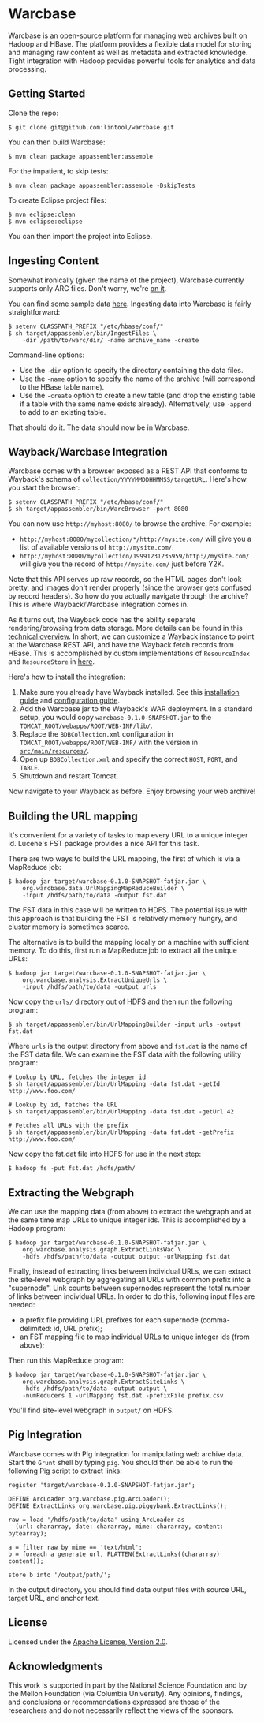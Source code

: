 Warcbase
========

Warcbase is an open-source platform for managing web archives built on Hadoop and HBase. The platform provides a flexible data model for storing and managing raw content as well as metadata and extracted knowledge. Tight integration with Hadoop provides powerful tools for analytics and data processing.


Getting Started
---------------

Clone the repo:

```
$ git clone git@github.com:lintool/warcbase.git
```

You can then build Warcbase:

```
$ mvn clean package appassembler:assemble
```

For the impatient, to skip tests:

```
$ mvn clean package appassembler:assemble -DskipTests
```

To create Eclipse project files:

```
$ mvn eclipse:clean
$ mvn eclipse:eclipse
```

You can then import the project into Eclipse.


Ingesting Content
-----------------

Somewhat ironically (given the name of the project), Warcbase currently supports only ARC files. Don't worry, we're [on it](https://github.com/lintool/warcbase/issues/64).

You can find some sample data [here](https://archive.org/details/ExampleArcAndWarcFiles). Ingesting data into Warcbase is fairly straightforward:

```
$ setenv CLASSPATH_PREFIX "/etc/hbase/conf/"
$ sh target/appassembler/bin/IngestFiles \
    -dir /path/to/warc/dir/ -name archive_name -create
```

Command-line options:

+ Use the `-dir` option to specify the directory containing the data files.
+ Use the `-name` option to specify the name of the archive (will correspond to the HBase table name).
+ Use the `-create` option to create a new table (and drop the existing table if a table with the same name exists already). Alternatively, use `-append` to add to an existing table.

That should do it. The data should now be in Warcbase.


Wayback/Warcbase Integration
----------------------------

Warcbase comes with a browser exposed as a REST API that conforms to Wayback's schema of `collection/YYYYMMDDHHMMSS/targetURL`. Here's how you start the browser:

```
$ setenv CLASSPATH_PREFIX "/etc/hbase/conf/"
$ sh target/appassembler/bin/WarcBrowser -port 8080
```

You can now use `http://myhost:8080/` to browse the archive. For example:

+ `http://myhost:8080/mycollection/*/http://mysite.com/` will give you a list of available versions of `http://mysite.com/`.
+ `http://myhost:8080/mycollection/19991231235959/http://mysite.com/` will give you the record of `http://mysite.com/` just before Y2K.

Note that this API serves up raw records, so the HTML pages don't look pretty, and images don't render properly (since the browser gets confused by record headers). So how do you actually navigate through the archive? This is where Wayback/Warcbase integration comes in.

As it turns out, the Wayback code has the ability separate rendering/browsing from data storage. More details can be found in this [technical overview](https://github.com/iipc/openwayback/wiki/Technical-overview). In short, we can customize a Wayback instance to point at the Warcbase REST API, and have the Wayback fetch records from HBase. This is accomplished by custom implementations of `ResourceIndex` and `ResourceStore` in [here](https://github.com/lintool/warcbase/tree/master/src/main/java/org/warcbase/wayback).

Here's how to install the integration:

1. Make sure you already have Wayback installed. See this [installation guide](https://github.com/iipc/openwayback/wiki/How-to-install) and [configuration guide](https://github.com/iipc/openwayback/wiki/How-to-configure).
2. Add the Warcbase jar to the Wayback's WAR deployment. In a standard setup, you would copy `warcbase-0.1.0-SNAPSHOT.jar` to the `TOMCAT_ROOT/webapps/ROOT/WEB-INF/lib/`.
3. Replace the `BDBCollection.xml` configuration in `TOMCAT_ROOT/webapps/ROOT/WEB-INF/` with the version in [`src/main/resources/`](https://github.com/lintool/warcbase/tree/master/src/main/resources).
4. Open up `BDBCollection.xml` and specify the correct `HOST`, `PORT`, and `TABLE`.
5. Shutdown and restart Tomcat.

Now navigate to your Wayback as before. Enjoy browsing your web archive!


Building the URL mapping
------------------------

It's convenient for a variety of tasks to map every URL to a unique integer id. Lucene's FST package provides a nice API for this task.

There are two ways to build the URL mapping, the first of which is via a MapReduce job:

```
$ hadoop jar target/warcbase-0.1.0-SNAPSHOT-fatjar.jar \
    org.warcbase.data.UrlMappingMapReduceBuilder \
    -input /hdfs/path/to/data -output fst.dat
```

The FST data in this case will be written to HDFS. The potential issue with this approach is that building the FST is relatively memory hungry, and cluster memory is sometimes scarce.

The alternative is to build the mapping locally on a machine with sufficient memory. To do this, first run a MapReduce job to extract all the unique URLs:

```
$ hadoop jar target/warcbase-0.1.0-SNAPSHOT-fatjar.jar \
    org.warcbase.analysis.ExtractUniqueUrls \
    -input /hdfs/path/to/data -output urls
```

Now copy the `urls/` directory out of HDFS and then run the following program:

```
$ sh target/appassembler/bin/UrlMappingBuilder -input urls -output fst.dat
```

Where `urls` is the output directory from above and `fst.dat` is the name of the FST data file. We can examine the FST data with the following utility program:

```
# Lookup by URL, fetches the integer id
$ sh target/appassembler/bin/UrlMapping -data fst.dat -getId http://www.foo.com/

# Lookup by id, fetches the URL
$ sh target/appassembler/bin/UrlMapping -data fst.dat -getUrl 42

# Fetches all URLs with the prefix
$ sh target/appassembler/bin/UrlMapping -data fst.dat -getPrefix http://www.foo.com/
```

Now copy the fst.dat file into HDFS for use in the next step:

```
$ hadoop fs -put fst.dat /hdfs/path/
```

Extracting the Webgraph
-----------------------

We can use the mapping data (from above) to extract the webgraph and at the same time map URLs to unique integer ids. This is accomplished by a Hadoop program:

```
$ hadoop jar target/warcbase-0.1.0-SNAPSHOT-fatjar.jar \
    org.warcbase.analysis.graph.ExtractLinksWac \
    -hdfs /hdfs/path/to/data -output output -urlMapping fst.dat
```

Finally, instead of extracting links between individual URLs, we can extract the site-level webgraph by aggregating all URLs with common prefix into a "supernode". Link counts between supernodes represent the total number of links between individual URLs. In order to do this, following input files are needed:

+ a prefix file providing URL prefixes for each supernode (comma-delimited: id, URL prefix);
+ an FST mapping file to map individual URLs to unique integer ids (from above);

Then run this MapReduce program:

```
$ hadoop jar target/warcbase-0.1.0-SNAPSHOT-fatjar.jar \
    org.warcbase.analysis.graph.ExtractSiteLinks \
    -hdfs /hdfs/path/to/data -output output \
    -numReducers 1 -urlMapping fst.dat -prefixFile prefix.csv
```

You'll find site-level webgraph in `output/` on HDFS.


Pig Integration
---------------

Warcbase comes with Pig integration for manipulating web archive data. Start the `Grunt` shell by typing `pig`. You should then be able to run the following Pig script to extract links:

```
register 'target/warcbase-0.1.0-SNAPSHOT-fatjar.jar';

DEFINE ArcLoader org.warcbase.pig.ArcLoader();
DEFINE ExtractLinks org.warcbase.pig.piggybank.ExtractLinks();

raw = load '/hdfs/path/to/data' using ArcLoader as
  (url: chararray, date: chararray, mime: chararray, content: bytearray);

a = filter raw by mime == 'text/html';
b = foreach a generate url, FLATTEN(ExtractLinks((chararray) content));

store b into '/output/path/';
```

In the output directory, you should find data output files with source URL, target URL, and anchor text.


License
-------

Licensed under the [Apache License, Version 2.0](http://www.apache.org/licenses/LICENSE-2.0).


Acknowledgments
---------------

This work is supported in part by the National Science Foundation and by the Mellon Foundation (via Columbia University). Any opinions, findings, and conclusions or recommendations expressed are those of the researchers and do not necessarily reflect the views of the sponsors.
